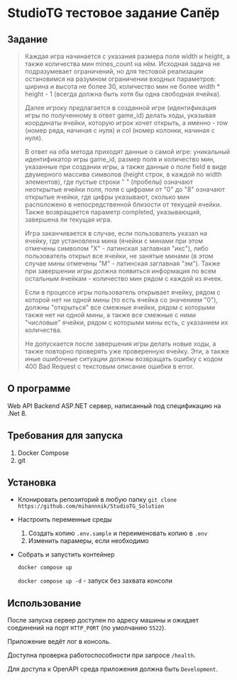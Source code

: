 # StudioTG тестовое задание Сапёр

## Задание

>Каждая игра начинается с указания размера поля width и height, а также количества мин mines_count на нём. Исходная задача не подразумевает ограничений, но для тестовой реализации остановимся на разумном ограничении входных параметров: ширина и высота не более 30, количество мин не более width * height - 1 (всегда должна быть хотя бы одна свободная ячейка).
>
>Далее игроку предлагается в созданной игре (идентификация игры по полученному в ответ game_id) делать ходы, указывая координаты ячейки, которую игрок хочет открыть, а именно - row (номер ряда, начиная с нуля) и col (номер колонки, начиная с нуля).
>
>В ответ на оба метода приходят данные о самой игре: уникальный идентификатор игры game_id, размер поля и количество мин, указанные при создании игры, а также данные о поле field в виде двумерного массива символов (height строк, в каждой по width элементов), где пустые строки " " (пробелы) означают неоткрытые ячейки поля, поля с цифрами от "0" до "8" означают открытые ячейки, где цифры указывают, сколько мин расположено в непосредственной близости от текущей ячейки. Также возвращается параметр completed, указывающий, завершена ли текущая игра.
>
>Игра заканчивается в случае, если пользователь указал на ячейку, где установлена мина (ячейки с минами при этом отмечены символом "X" - латинская заглавная "икс"), либо пользователь открыл все ячейки, не занятые минами (в этом случае мины отмечены "M" - латинская заглавная "эм"). Также при завершении игры должна появиться информация по всем остальным ячейкам - количество мин рядом с каждой из ячеек.
>
>Если в процессе игры пользователь открывает ячейку, рядом с которой нет ни одной мины (то есть ячейка со значением "0"), должны "открыться" все смежные ячейки, рядом с которыми также нет ни одной мины, а также все смежные с ними "числовые" ячейки, рядом с которыми мины есть, с указанием их количества.
>
>Не допускается после завершения игры делать новые ходы, а также повторно проверять уже проверенную ячейку. Эти, а также иные ошибочные ситуации должны возвращать ошибку с кодом 400 Bad Request с текстовым описание ошибки в error.

## О программе

Web API Backend ASP.NET сервер, написанный под спецификацию на .Net 8.

## Требования для запуска

1) Docker Compose
2) git

## Установка

* Клонировать репозиторий в любую папку
    `git clone https://github.com/mihannnik/StudioTG_Solution`

* Настроить переменные среды
    1) Создать копию `.env.sample` и переименовать копию в `.env`
    2) Изменить парамеры, если необходимо

* Собрать и запустить контейнер

    `docker compose up`

    `docker compose up -d` - запуск без захвата консоли

## Использование

После запуска сервер доступен по адресу машины и ожидает соединений на порт `HTTP_PORT` (по умолчанию `5522`).

Приложение ведёт лог в консоль.

Доступна проверка работоспособности при запросе `/health`.

Для доступа к OpenAPI среда приложения должна быть `Development`.
